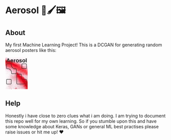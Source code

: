 # Aerosol 🤖🖌🖼

## About 

My first Machine Learning Project!
This is a DCGAN for generating random aerosol posters like this:

![Demo Aerosol](posters/real_example.jpeg)

## Help

Honestly i have close to zero clues what i am doing. I am trying to document this repo
well for my own learning. So if you stumble upon this and have some knowledge about
Keras, GANs or general ML best practises please raise issues or hit me up! ❤️